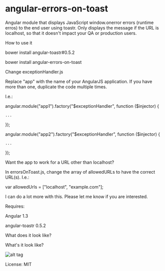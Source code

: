 # angular-errors-on-toast
Angular module that displays JavaScript window.onerror errors (runtime erros) to the end user using toastr. Only displays the message if the URL is localhost, so that it doesn't impact your QA or production users.


How to use it

bower install angular-toastr#0.5.2

bower install angular-errors-on-toast


Change exceptionHandler.js

Replace "app" with the name of your AngularJS application. If you have more than one, duplicate the code multiple times.

I.e.:

  angular.module("app1").factory("$exceptionHandler", function ($injector) {

    ...

  });

  angular.module("app2").factory("$exceptionHandler", function ($injector) {

    ...

  });


Want the app to work for a URL other than localhost?

In errorsOnToast.js, change the array of allowedURLs to have the correct URL(s). I.e.:

  var allowedUrls = ["localhost", "example.com"];


I can do a lot more with this. Please let me know if you are interested.


Requires:

Angular 1.3

angular-toastr 0.5.2


What does it look like?

What's it look like?

![alt tag](https://raw.githubusercontent.com/joehoppe/angular-errors-on-toast/master/readme/error.PNG)


License: MIT
